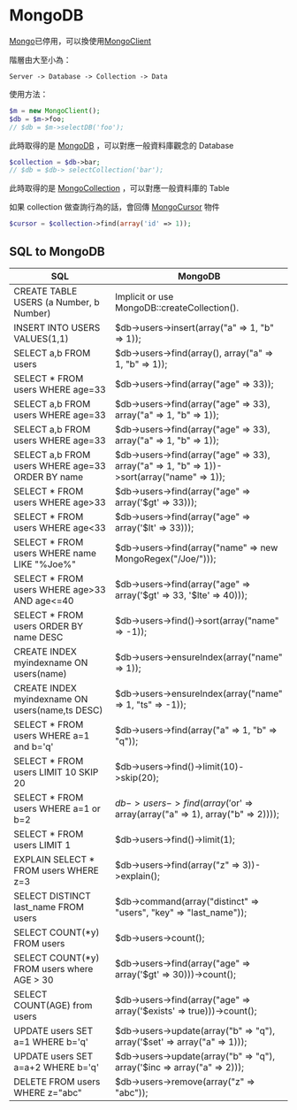 MongoDB
=======

[Mongo](http://www.php.net/manual/en/class.mongo.php)已停用，可以換使用[MongoClient](http://www.php.net/manual/en/class.mongoclient.php)

階層由大至小為：

    Server -> Database -> Collection -> Data

使用方法：

```php
$m = new MongoClient();
$db = $m->foo;
// $db = $m->selectDB('foo');
```

此時取得的是 [MongoDB](http://www.php.net/manual/en/class.mongodb.php) ，可以對應一般資料庫觀念的 Database

```php
$collection = $db->bar;
// $db = $db-> selectCollection('bar');
```

此時取得的是 [MongoCollection](http://www.php.net/manual/en/class.mongocollection.php) ，可以對應一般資料庫的 Table

如果 collection 做查詢行為的話，會回傳 [MongoCursor](http://www.php.net/manual/en/class.mongocursor.php) 物件

```php
$cursor = $collection->find(array('id' => 1));
```

SQL to MongoDB
--------------

|  SQL  |  MongoDB  |
|  ---  |  -------  |
| CREATE TABLE USERS (a Number, b Number) | Implicit or use MongoDB::createCollection(). |
| INSERT INTO USERS VALUES(1,1) | $db->users->insert(array("a" => 1, "b" => 1)); |
| SELECT a,b FROM users | $db->users->find(array(), array("a" => 1, "b" => 1)); |
| SELECT * FROM users WHERE age=33 | $db->users->find(array("age" => 33)); |
| SELECT a,b FROM users WHERE age=33 | $db->users->find(array("age" => 33), array("a" => 1, "b" => 1)); |
| SELECT a,b FROM users WHERE age=33 | $db->users->find(array("age" => 33), array("a" => 1, "b" => 1)); |
| SELECT a,b FROM users WHERE age=33 ORDER BY name | $db->users->find(array("age" => 33), array("a" => 1, "b" => 1))->sort(array("name" => 1)); |
| SELECT * FROM users WHERE age>33 | $db->users->find(array("age" => array('$gt' => 33))); |
| SELECT * FROM users WHERE age<33 | $db->users->find(array("age" => array('$lt' => 33))); |
| SELECT * FROM users WHERE name LIKE "%Joe%" | $db->users->find(array("name" => new MongoRegex("/Joe/"))); |
| SELECT * FROM users WHERE age>33 AND age<=40 | $db->users->find(array("age" => array('$gt' => 33, '$lte' => 40))); |
| SELECT * FROM users ORDER BY name DESC | $db->users->find()->sort(array("name" => -1)); |
| CREATE INDEX myindexname ON users(name) | $db->users->ensureIndex(array("name" => 1)); |
| CREATE INDEX myindexname ON users(name,ts DESC) | $db->users->ensureIndex(array("name" => 1, "ts" => -1)); |
| SELECT * FROM users WHERE a=1 and b='q' | $db->users->find(array("a" => 1, "b" => "q")); |
| SELECT * FROM users LIMIT 10 SKIP 20 | $db->users->find()->limit(10)->skip(20); |
| SELECT * FROM users WHERE a=1 or b=2 | $db->users->find(array('$or' => array(array("a" => 1), array("b" => 2)))); |
| SELECT * FROM users LIMIT 1 | $db->users->find()->limit(1); |
| EXPLAIN SELECT * FROM users WHERE z=3 | $db->users->find(array("z" => 3))->explain(); |
| SELECT DISTINCT last_name FROM users | $db->command(array("distinct" => "users", "key" => "last_name")); |
| SELECT COUNT(*y) FROM users | $db->users->count(); |
| SELECT COUNT(*y) FROM users where AGE > 30 | $db->users->find(array("age" => array('$gt' => 30)))->count(); |
| SELECT COUNT(AGE) from users | $db->users->find(array("age" => array('$exists' => true)))->count(); |
| UPDATE users SET a=1 WHERE b='q' | $db->users->update(array("b" => "q"), array('$set' => array("a" => 1))); |
| UPDATE users SET a=a+2 WHERE b='q' | $db->users->update(array("b" => "q"), array('$inc => array("a" => 2))); |
| DELETE FROM users WHERE z="abc" | $db->users->remove(array("z" => "abc")); |

